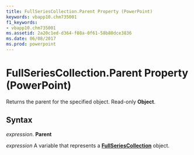 ```yaml
---
title: FullSeriesCollection.Parent Property (PowerPoint)
keywords: vbapp10.chm735001
f1_keywords:
- vbapp10.chm735001
ms.assetid: 2a20c1ed-d364-f08a-0f61-58b80dce3836
ms.date: 06/08/2017
ms.prod: powerpoint
---
```



# FullSeriesCollection.Parent Property (PowerPoint)

Returns the parent for the specified object. Read-only **Object**.


## Syntax

 _expression_. **Parent**

 _expression_ A variable that represents a **[FullSeriesCollection](fullseriescollection-object-powerpoint.md)** object.


